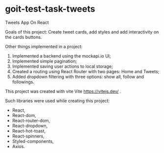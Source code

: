 # goit-test-task-tweets

Tweets App On React

Goals of this project: Create tweet cards, add styles and add interactivity on
the cards buttons.

Other things implemented in a project:

1. Implemented a backend using the mockapi.io UI;
2. Implemented simple pagination;
3. Implemented saving user actions to local storage;
4. Created a routing using React Router with two pages: Home and Tweets;
5. Added dropdown filtering with three options: show all, follow and followings.

This project was created with vite Vite https://vitejs.dev/ .

Such libraries were used while creating this project:

- React,
- React-dom,
- React-router-dom,
- React-dropdown,
- React-hot-toast,
- React-spinners,
- Styled-components,
- Axios.
